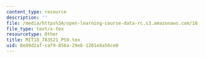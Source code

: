 ```yaml
---
content_type: resource
description: ''
file: /media/https%3A/open-learning-course-data-rc.s3.amazonaws.com/18-783-elliptic-curves-spring-2021/8e89d2afcaf9856a29e61261e8a56ce0_MIT18_783S21_PS9.tex
file_type: text/x-tex
resourcetype: Other
title: MIT18_783S21_PS9.tex
uid: 8e89d2af-caf9-856a-29e6-1261e8a56ce0
---
```

